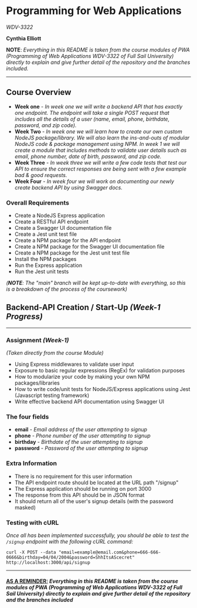 # Programming for Web Applications

*WDV-3322* 

**Cynthia Elliott**

**NOTE**: *Everything in this README is taken from the course modules of PWA (Programming of Web Applications WDV-3322 of Full Sail University) directly to explain and give further detail of the repository and the branches included.*

---

## Course Overview

- **Week one** - *In week one we will write a backend API that has exactly one endpoint. The endpoint will take a single POST request that includes all the details of a user (name, email, phone, birthdate, password, and zip code).* 
- **Week Two** - *In week one we will learn how to create our own custom NodeJS package/library. We will also learn the ins-and-outs of modular NodeJS code & package management using NPM. In week 1 we will create a module that includes methods to validate user details such as email, phone number, date of birth, password, and zip code.*
- **Week Three** - *In week three we will write a few code tests that test our API to ensure the correct responses are being sent with a few example bad & good requests.*
- **Week Four** - *In week four we will work on documenting our newly create backend API by using Swagger docs.*

### Overall Requirements

- Create a NodeJS Express application
- Create a RESTful API endpoint
- Create a Swagger UI documentation file
- Create a Jest unit test file
- Create a NPM package for the API endpoint
- Create a NPM package for the Swagger UI documentation file
- Create a NPM package for the Jest unit test file
- Install the NPM packages
- Run the Express application
- Run the Jest unit tests

*(**NOTE**: The "main" branch will be kept up-to-date with everything, so this is a breakdown of the process of the coursework)*

## Backend-API Creation / Start-Up *(Week-1 Progress)*

---

### Assignment *(Week-1)*

*(Taken directly from the course Module)*

- Using Express middlewares to validate user input
- Exposure to basic regular expressions (RegEx) for validation purposes
- How to modularize your code by making your own NPM packages/libraries
- How to write code/unit tests for NodeJS/Express applications using Jest (Javascript testing framework)
- Write effective backend API documentation using Swagger UI

### The four fields

- **email** - *Email address of the user attempting to signup*
- **phone** - *Phone number of the user attempting to signup*
- **birthday** - *Birthdate of the user attempting to signup*
- **password** - *Password of the user attempting to signup*

### Extra Information

- There is no requirement for this user information
- The API endpoint route should be located at the URL path "/signup"
- The Express application should be running on port 3000
- The response from this API should be in JSON format
- It should return all of the user's signup details (with the password masked)

### Testing with cURL

*Once all has been implemented successfully, you should be able to test the `/signup` endpoint with the following cURL command:*

`curl -X POST --data "email=example@email.com&phone=666-666-0666&birthday=04/04/2004&password=ShhItsAScecret" http://localhost:3000/api/signup`

---

#### <u>AS A REMINDER:</u> *Everything in this README is taken from the course modules of PWA (Programming of Web Applications WDV-3322 of Full Sail University) directly to explain and give further detail of the repository and the branches included*
